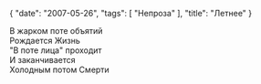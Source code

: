 {
   "date": "2007-05-26",
   "tags": [
      "Непроза"
   ],
   "title": "Летнее"
}

В жарком поте объятий  
Рождается Жизнь  
"В поте лица" проходит  
И заканчивается  
Холодным потом Смерти
